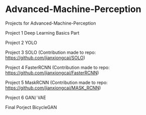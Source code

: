# Advanced-Machine-Perception
Projects for Advanced-Machine-Perception

Project 1 Deep Learning Basics Part

Project 2 YOLO 

Project 3 SOLO (Contribution made to repo: https://github.com/jianxiongcai/SOLO)

Project 4 FasterRCNN (Contribution made to repo: https://github.com/jianxiongcai/FasterRCNN)

Project 5 MaskRCNN (Contribution made to repo: https://github.com/jianxiongcai/MASK_RCNN)

Project 6 GAN/ VAE

Final Porject BicycleGAN
